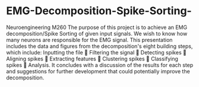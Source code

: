 # EMG-Decomposition-Spike-Sorting-
Neuroengineering M260
The purpose of this project is to achieve an EMG decomposition/Spike Sorting of given input signals. We wish to know how many neurons are responsible for the EMG signal.
This presentation includes the data and figures from the decomposition's eight building steps, which include: Inputting the file  Filtering the signal  Detecting spikes  Aligning spikes  Extracting features  Clustering spikes  Classifying spikes  Analysis. 
It concludes with a discussion of the results for each step and suggestions for further development that could potentially improve the decomposition.
